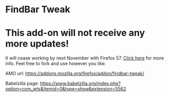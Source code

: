 # FindBar Tweak

# This add-on will not receive any more updates!
It will cease working by next November with Firefox 57. <a href="http://fasezero.com/lastnotice.html">Click here</a> for more info. Feel free to fork and use however you like.

AMO url: https://addons.mozilla.org/firefox/addon/findbar-tweak/

Babelzilla page: https://www.babelzilla.org/index.php?option=com_wts&Itemid=0&type=show&extension=5562
